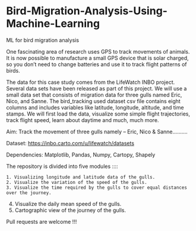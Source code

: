 # Bird-Migration-Analysis-Using-Machine-Learning
ML for bird migration analysis

One fascinating area of research uses GPS to track movements of animals. It is now possible to manufacture a small GPS device that is solar charged, so you don’t need to change batteries and use it to track flight patterns of birds.

The data for this case study comes from the LifeWatch INBO project. Several data sets have been released as part of this project. We will use a small data set that consists of migration data for three gulls named Eric, Nico, and Sanne. The bird_tracking used dataset csv file contains eight columns and includes variables like latitude, longitude, altitude, and time stamps. We will first load the data, visualize some simple flight trajectories, track flight speed, learn about daytime and much, much more.

Aim: Track the movement of three gulls namely – Eric, Nico & Sanne..........

Dataset: https://inbo.carto.com/u/lifewatch/datasets

Dependencies: Matplotlib, Pandas, Numpy, Cartopy, Shapely

The repository is divided into five modules ::::

    1. Visualizing longitude and latitude data of the gulls.
    2. Visualize the variation of the speed of the gulls.
    3. Visualize the time required by the gulls to cover equal distances over the journey.
4. Visualize the daily mean speed of the gulls.
5. Cartographic view of the journey of the gulls.

Pull requests are welcome !!!
